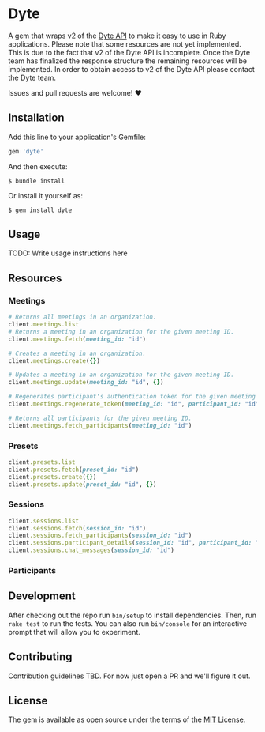 # Dyte

A gem that wraps v2 of the [Dyte API](https://docs.dyte.io/api/#/) to make it easy to use in Ruby applications.
Please note that some resources are not yet implemented. This is due to the fact that v2 of the Dyte API is incomplete. Once the Dyte team has finalized the response structure the remaining resources will be implemented. In order to obtain access to v2 of the Dyte API please contact the Dyte team.

Issues and pull requests are welcome! ❤️

## Installation

Add this line to your application's Gemfile:
```ruby
gem 'dyte'
```

And then execute:

    $ bundle install

Or install it yourself as:

    $ gem install dyte

## Usage

TODO: Write usage instructions here

## Resources

### Meetings

```ruby
# Returns all meetings in an organization.
client.meetings.list
# Returns a meeting in an organization for the given meeting ID.
client.meetings.fetch(meeting_id: "id")

# Creates a meeting in an organization.
client.meetings.create({})

# Updates a meeting in an organization for the given meeting ID.
client.meetings.update(meeting_id: "id", {})

# Regenerates participant's authentication token for the given meeting and participant ID.
client.meetings.regenerate_token(meeting_id: "id", participant_id: "id")

# Returns all participants for the given meeting ID.
client.meetings.fetch_participants(meeting_id: "id") 
```
### Presets

```ruby
client.presets.list
client.presets.fetch(preset_id: "id")
client.presets.create({})
client.presets.update(preset_id: "id", {})
```
### Sessions

```ruby
client.sessions.list
client.sessions.fetch(session_id: "id")
client.sessions.fetch_participants(session_id: "id")
client.sessions.participant_details(session_id: "id", participant_id: "id")
client.sessions.chat_messages(session_id: "id")
```
### Participants

## Development

After checking out the repo run `bin/setup` to install dependencies. Then, run `rake test` to run the tests. You can also run `bin/console` for an interactive prompt that will allow you to experiment.

## Contributing

Contribution guidelines TBD. For now just open a PR and we'll figure it out.

## License

The gem is available as open source under the terms of the [MIT License](https://opensource.org/licenses/MIT).
